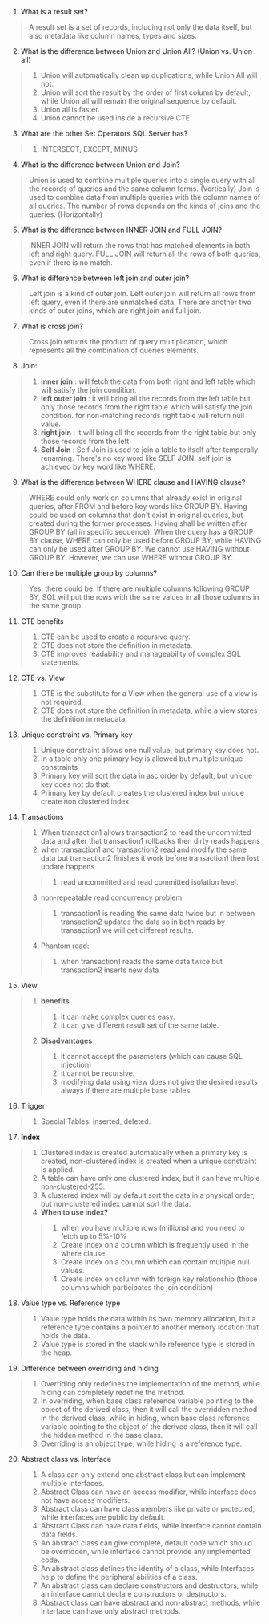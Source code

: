 1.	What is a result set?
> A result set is a set of records, including not only the data itself, but also metadata like column names, types and sizes.

2.	What is the difference between Union and Union All? (Union vs. Union all)
> 1. Union will automatically clean up duplications, while Union All will not.
> 2. Union will sort the result by the order of first column by default, while Union all will remain the original sequence by default. 
> 3. Union all is faster.
> 4. Union cannot be used inside a recursive CTE.

3.	What are the other Set Operators SQL Server has?
> 1. INTERSECT, EXCEPT, MINUS

4.	What is the difference between Union and Join?
> Union is used to combine multiple queries into a single query with all the records of queries and the same column forms. (Vertically)
Join is used to combine data from multiple queries with the column names of all queries. The number of rows depends on the kinds of joins and the queries. (Horizontally)

5.	What is the difference between INNER JOIN and FULL JOIN?
> INNER JOIN will return the rows that has matched elements in both left and right query.
> FULL JOIN will return all the rows of both queries, even if there is no match.

6.	What is difference between left join and outer join?
> Left join is a kind of outer join. Left outer join will return all rows from left query, even if there are unmatched data. 
> There are another two kinds of outer joins, which are right join and full join.  

7.	What is cross join?
> Cross join returns the product of query multiplication, which represents all the combination of queries elements.

8. Join:
> 1. **inner join** : will fetch the data from both right and left table which will satisfy the join condition.
> 2. **left outer join** : it will bring all the records from the left table but only those records from the right table which will satisfy the join condition. for non-matching records right table will return null value.
> 3. **right join** : it will bring all the records from the right table but only those records from the left.
> 4. **Self Join** : Self Join is used to join a table to itself after temporally renaming. There's no key word like SELF JOIN. self join is achieved by key word like WHERE.

9.	What is the difference between WHERE clause and HAVING clause?
> WHERE could only work on columns that already exist in original queries, after FROM and before key words like GROUP BY. 
> Having could be used on columns that don't exist in original queries, but created during the former processes. Having shall be written after GROUP BY (all in specific sequence).
> When the query has a GROUP BY clause, WHERE can only be used before GROUP BY, while HAVING can only be used after GROUP BY.
> We cannot use HAVING without GROUP BY. However, we can use WHERE without GROUP BY.

10.	Can there be multiple group by columns?
> Yes, there could be. If there are multiple columns following GROUP BY, SQL will put the rows with the same values in all those columns in the same group.

11.  CTE benefits
> 1. CTE can be used to create a recursive query.
> 2. CTE does not store the definition in metadata.
> 3. CTE improves readability and manageability of complex SQL statements.

12. CTE vs. View
> 1. CTE is the substitute for a View when the general use of a view is not required.
> 2. CTE does not store the definition in metadata, while a view stores the definition in metadata.

13. Unique constraint vs. Primary key
> 1. Unique constraint allows one null value, but primary key does not.
>   2. In a table only one primary key is allowed but multiple unique constraints
>   3. Primary key will sort the data in asc order by default, but unique key does not do that.
>   4. Primary key by default creates the clustered index but unique create non clustered index.
14. Transactions
> 1. When transaction1 allows transaction2 to read the uncommitted data and after that transaction1 rollbacks then dirty reads happens
> 2. when transaction1 and transaction2 read and modify the same data but transaction2 finishes it work before transaction1 then lost update happens
>> 1. read uncommitted and read committed isolation level.
> 3. non-repeatable read concurrency problem
>> 1. transaction1 is reading the same data twice but in between transaction2 updates the data so in both reads by transaction1 we will get different results.
> 4. Phantom read:
>> 1. when transaction1 reads the same data twice but transaction2 inserts new data
15. View
> 1. **benefits**
>> 1. it can make complex queries easy.
>> 2. it can give different result set of the same table.
> 2. **Disadvantages**
>> 1. it cannot accept the parameters (which can cause SQL injection)
>> 2. it cannot be recursive.
>> 3. modifying data using view does not give the desired results always if there are multiple base tables.
16. Trigger
> 1. Special Tables: inserted, deleted.
17. **Index**
> 1. Clustered index is created automatically when a primary key is created, non-clustered index is created when a unique constraint is applied.
> 2. A table can have only one clustered index, but it can have multiple non-clustered-255.
> 3. A clustered index will by default sort the data in a physical order, but non-clustered index cannot sort the data.
> 4. **When to use index?**
>> 1. when you have multiple rows (millions) and you need to fetch up to 5%-10%
>> 2. Create index on a column which is frequently used in the where clause.
>> 3. Create index on a column which can contain multiple null values.
>> 4. Create index on column with foreign key relationship (those columns which participates the join condition)
18. Value type vs. Reference type
>1. Value type holds the data within its own memory allocation, but a reference type contains a pointer to another memory location that holds the data. 
>2. Value type is stored in the stack while reference type is stored in the heap.

19. Difference between overriding and hiding
> 1.	Overriding only redefines the implementation of the method, while hiding can completely redefine the method.
> 2.	In overriding, when base class reference variable pointing to the object of the derived class, then it will call the overridden method in the derived class, while in hiding, when base class reference variable pointing to the object of the derived class, then it will call the hidden method in the base class.
> 3.	Overriding is an object type, while hiding is a reference type.

20. Abstract class vs. Interface
>1.	A class can only extend one abstract class but can implement multiple interfaces.
>2.	Abstract Class can have an access modifier, while interface does not have access modifiers. 
>3.	Abstract class can have class members like private or protected, while interfaces are public by default.
>4.	Abstract Class can have data fields, while interface cannot contain data fields.
>5.	An abstract class can give complete, default code which should be overridden, while interface cannot provide any implemented code.
>6.	An abstract class defines the identity of a class, while Interfaces help to define the peripheral abilities of a class.
>7.	An abstract class can declare constructors and destructors, while an interface cannot declare constructors or destructors.
>8.	Abstract class can have abstract and non-abstract methods, while Interface can have only abstract methods. 
